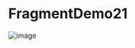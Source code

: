 # FragmentDemo21
![image](https://user-images.githubusercontent.com/40003490/120083990-4bf75700-c0d5-11eb-94e5-d6a33cfbd379.png)
